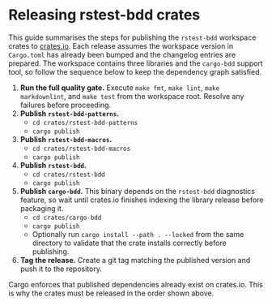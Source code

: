 # Releasing rstest-bdd crates

This guide summarises the steps for publishing the `rstest-bdd` workspace
crates to [crates.io](https://crates.io/). Each release assumes the workspace
version in `Cargo.toml` has already been bumped and the changelog entries are
prepared. The workspace contains three libraries and the `cargo-bdd` support
tool, so follow the sequence below to keep the dependency graph satisfied.

1. **Run the full quality gate.** Execute `make fmt`, `make lint`,
   `make markdownlint`, and `make test` from the workspace root. Resolve any
   failures before proceeding.
2. **Publish `rstest-bdd-patterns`.**
   - `cd crates/rstest-bdd-patterns`
   - `cargo publish`
3. **Publish `rstest-bdd-macros`.**
   - `cd crates/rstest-bdd-macros`
   - `cargo publish`
4. **Publish `rstest-bdd`.**
   - `cd crates/rstest-bdd`
   - `cargo publish`
5. **Publish `cargo-bdd`.** This binary depends on the `rstest-bdd`
   diagnostics feature, so wait until crates.io finishes indexing the library
   release before packaging it.
   - `cd crates/cargo-bdd`
   - `cargo publish`
   - Optionally run `cargo install --path . --locked` from the same directory
     to validate that the crate installs correctly before publishing.
6. **Tag the release.** Create a git tag matching the published version and
   push it to the repository.

Cargo enforces that published dependencies already exist on crates.io. This is
why the crates must be released in the order shown above.
